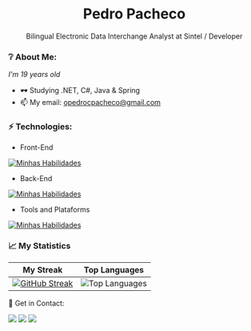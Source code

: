 <h1 align='center'>
  Pedro Pacheco
</h1>
<p align='center'>
  Bilingual Electronic Data Interchange Analyst at Sintel / Developer
</p>

### ❔ About Me:

<p>
  <em>
    I'm 19 years old
  </em>
</p>

- 🕶 Studying .NET, C#, Java & Spring
- 📫 My email: opedrocpacheco@gmail.com

### ⚡ Technologies:

- Front-End

[![Minhas Habilidades](https://skillicons.dev/icons?i=js,ts,react,html,css,bootstrap)](https://skillicons.dev)

- Back-End

[![Minhas Habilidades](https://skillicons.dev/icons?i=nodejs,express,java,spring,python,c#,net)](https://skillicons.dev)

- Tools and Plataforms

[![Minhas Habilidades](https://skillicons.dev/icons?i=git,postman,sqlite,sqlserver,mongodb,mysql,postgres)](https://skillicons.dev)

### 📈 My Statistics

| My Streak                                                                                                                                                            | Top Languages                                                                                                                                                                    |
| ------------------------------------------------------------------------------------------------------------------------------------------------------------------------ | ---------------------------------------------------------------------------------------------------------------------------------------------------------------------------------- |
| [![GitHub Streak](https://streak-stats.demolab.com/?user=pedrocpacheco&theme=great-gatsby)](https://git.io/streak-stats) | ![Top Languages](https://github-readme-stats.vercel.app/api/top-langs/?username=pedrocpacheco&langs_count=10&count_private=true&hide_border=true&theme=great-gatsby&layout=compact) | [![GitHub Streak](https://streak-stats.demolab.com/?user=pedrocpacheco&theme=great-gatsby)](https://git.io/streak-stats) 

💬 Get in Contact:

<div>
  <a href="https://www.linkedin.com/in/pedro-carvalho-pacheco" target="_blank"><img src="https://img.shields.io/badge/-LinkedIn-%230077B5?style=for-the-badge&logo=linkedin&logoColor=white" target="_blank"></a>
  <a href="https://api.whatsapp.com/send/?phone=%2B5511996773408&text&app_absent=0" target="_blank"><img src="https://img.shields.io/badge/WhatsApp-25D366?style=for-the-badge&logo=whatsapp&logoColor=white" target="_blank"></a>
  <a href="https://www.instagram.com/p.opacheco/" target="_blank"><img src="https://img.shields.io/badge/-Instagram-%23E4405F?style=for-the-badge&logo=instagram&logoColor=white" target="_blank"></a>
</div>
